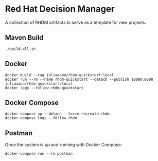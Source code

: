 # Red Hat Decision Manager 

A collection of RHDM artifacts to serve as a template for new projects.

## Maven Build
```
./build-all.sh
```

## Docker
```
docker build --tag juliaaano/rhdm-quickstart:local .
docker run --rm --name rhdm-quickstart --detach --publish 18080:8080 juliaaano/rhdm-quickstart:local
docker logs --follow rhdm-quickstart
```

## Docker Compose
```
docker-compose up --detach --force-recreate rhdm
docker-compose logs --follow rhdm
```

## Postman
Once the system is up and running with Docker Compose:
```
docker-compose run --rm postman
```

